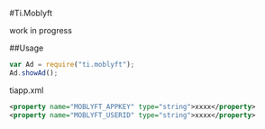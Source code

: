 #Ti.Moblyft

work in progress

##Usage
```javascript
var Ad = require("ti.moblyft");
Ad.showAd();
```

tiapp.xml
```xml
<property name="MOBLYFT_APPKEY" type="string">xxxx</property>
<property name="MOBLYFT_USERID" type="string">xxxx</property>
```